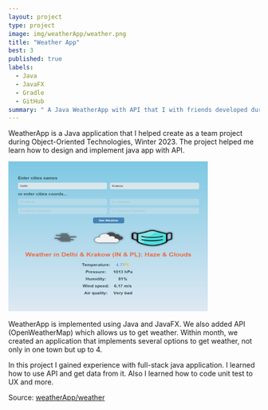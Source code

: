 ```yaml
---
layout: project
type: project
image: img/weatherApp/weather.png
title: "Weather App"
best: 3
published: true
labels:
  - Java
  - JavaFX
  - Gradle
  - GitHub
summary: " A Java WeatherApp with API that I with friends developed during Object-Oriented Technologies"
---
```

WeatherApp is a Java application that I helped create as a team project during Object-Oriented Technologies, Winter 2023. The project helped me learn how to design and implement java app with API.

<img class="img-fluid" src="../img/weatherApp/weatherApp.png" width="400" height="300">

WeatherApp is implemented using Java and JavaFX. We also added API (OpenWeatherMap) which allows us to get weather. Within month, we created an application that implements several options to get weather, not only in one town but up to 4.

In this project I gained experience with full-stack java application. I learned how to use API and get data from it. Also I learned how to code unit test to UX and more.

Source: <a href="https://github.com/23adrian2300/AGH-Java-WeatherApp">weatherApp/weather</a>
